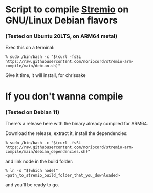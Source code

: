 # Script to compile [Stremio](https://www.stremio.com) on GNU/Linux Debian flavors 
### (Tested on Ubuntu 20LTS, on ARM64 metal)

Exec this on a terminal:
```
% sudo /bin/bash -c "$(curl -fsSL https://raw.githubusercontent.com/noripcord/stremio-arm-compile/main/debian.sh)"
```

Give it time, it will install, for chrissake

# If you don't wanna compile
### (Tested on Debian 11)

There's a release here with the binary already compiled for ARM64.

Download the release, extract it, install the dependencies:
```
% sudo /bin/bash -c "$(curl -fsSL https://raw.githubusercontent.com/noripcord/stremio-arm-compile/main/debian_dependencies.sh)"
```

and link node in the build folder:
```
% ln -s "$(which node)" <path_to_stremio_build_folder_that_you_downloaded>
```

and you'll be ready to go.


